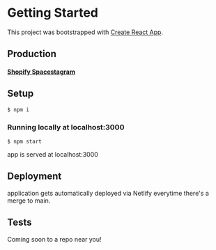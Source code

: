 # Getting Started

This project was bootstrapped with [Create React App](https://github.com/facebook/create-react-app).

## Production

#### [Shopify Spacestagram](https://dreamy-meninsky-7ec5a8.netlify.app)

## Setup

	$ npm i

### Running locally at localhost:3000

	$ npm start


app is served at localhost:3000

## Deployment 

application gets automatically deployed via Netlify everytime there's a merge to main.


## Tests

Coming soon to a repo near you!

